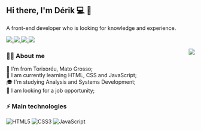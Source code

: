 
##  Hi there, I'm Dérik  💻 :boy:

A front-end developer who is looking for knowledge and experience.

<p>
  <a href="mailto:derikfigueiredocontact@gmail.com">
      <img src="https://img.shields.io/badge/Gmail-D14836?style=for-the-badge&logo=gmail&logoColor=white"/>
  </a>
  <a href="https://www.linkedin.com/in/d%C3%A9rik-figueiredo-570079186/">
      <img src="https://img.shields.io/badge/LinkedIn-0077B5?style=for-the-badge&logo=linkedin&logoColor=white)"/>
  </a>
   <a href="https://wa.me/5566996114623">
      <img src="https://img.shields.io/badge/WhatsApp-25D366?style=for-the-badge&logo=whatsapp&logoColor=white"/>
  </a>
   <a href="">
      <img src="https://img.shields.io/badge/Website-black?style=for-the-badge&logo=data"/>
  </a>
</p>

  <img align='right' src="https://github-readme-stats.vercel.app/api/top-langs/?username=derikfigueiredo&theme=dracula">
  
### 👨‍💻 About me 

:house_with_garden: I'm from Torixoréu, Mato Grosso;  
:blue_book: I am currently learning HTML, CSS and JavaScript;  
:mortar_board: I'm studying Analysis and Systems Development;  
:briefcase: I am looking for a job opportunity;

### ⚡ Main technologies

![HTML5](https://img.shields.io/badge/-HTML5-E34F26?style=flat-square&logo=html5&logoColor=white)
![CSS3](https://img.shields.io/badge/-CSS3-1572B6?style=flat-square&logo=css3)
![JavaScript](https://img.shields.io/badge/-JavaScript-000?style=flat-square&logo=javascript)

